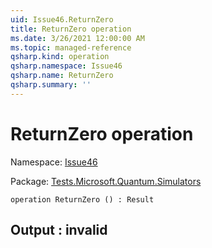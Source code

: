 ```yaml
---
uid: Issue46.ReturnZero
title: ReturnZero operation
ms.date: 3/26/2021 12:00:00 AM
ms.topic: managed-reference
qsharp.kind: operation
qsharp.namespace: Issue46
qsharp.name: ReturnZero
qsharp.summary: ''
---
```


# ReturnZero operation

Namespace: [Issue46](xref:Issue46)

Package: [Tests.Microsoft.Quantum.Simulators](https://nuget.org/packages/Tests.Microsoft.Quantum.Simulators)




```qsharp
operation ReturnZero () : Result
```


## Output : __invalid<Result>__

